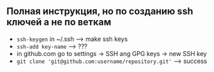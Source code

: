## Полная инструкция, но по созданию ssh ключей а не по веткам
- `ssh-keygen` in ~/.ssh --> make ssh keys
- `ssh-add key-name` --> ???
- in github.com go to settings -> SSH ang GPG keys -> new SSH key
- `git clone 'git@github.com:username/repository.git'` --> success
